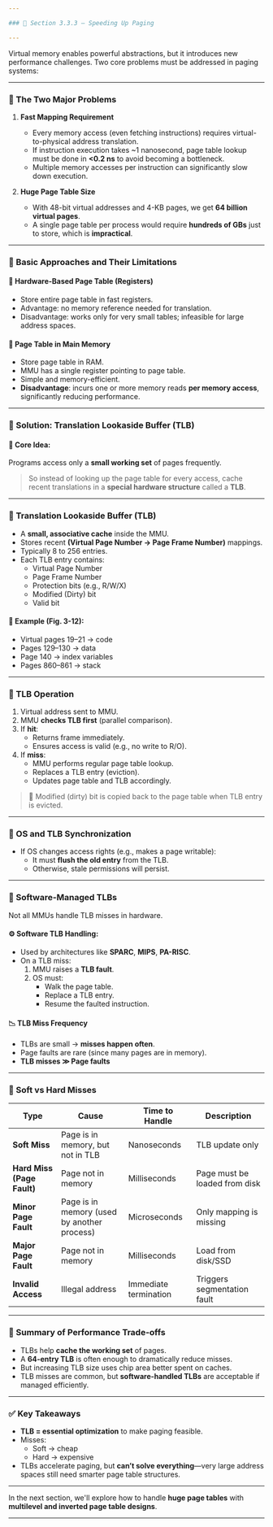 ```yaml
---

### 🧠 Section 3.3.3 – Speeding Up Paging

---
```


Virtual memory enables powerful abstractions, but it introduces new performance challenges. Two core problems must be addressed in paging systems:

---

### 🔸 The Two Major Problems

1. **Fast Mapping Requirement**  
   - Every memory access (even fetching instructions) requires virtual-to-physical address translation.
   - If instruction execution takes ~1 nanosecond, page table lookup must be done in **<0.2 ns** to avoid becoming a bottleneck.
   - Multiple memory accesses per instruction can significantly slow down execution.

2. **Huge Page Table Size**  
   - With 48-bit virtual addresses and 4-KB pages, we get **64 billion virtual pages**.
   - A single page table per process would require **hundreds of GBs** just to store, which is **impractical**.

---

### 🔹 Basic Approaches and Their Limitations

#### 🧱 Hardware-Based Page Table (Registers)

- Store entire page table in fast registers.
- Advantage: no memory reference needed for translation.
- Disadvantage: works only for very small tables; infeasible for large address spaces.

#### 💾 Page Table in Main Memory

- Store page table in RAM.
- MMU has a single register pointing to page table.
- Simple and memory-efficient.
- **Disadvantage**: incurs one or more memory reads **per memory access**, significantly reducing performance.

---

### 🔸 Solution: Translation Lookaside Buffer (TLB)

#### 🧠 Core Idea:

Programs access only a **small working set** of pages frequently.

> So instead of looking up the page table for every access, cache recent translations in a **special hardware structure** called a **TLB**.

---

### 🔹 Translation Lookaside Buffer (TLB)

- A **small, associative cache** inside the MMU.
- Stores recent **(Virtual Page Number → Page Frame Number)** mappings.
- Typically 8 to 256 entries.
- Each TLB entry contains:
  - Virtual Page Number
  - Page Frame Number
  - Protection bits (e.g., R/W/X)
  - Modified (Dirty) bit
  - Valid bit

#### 🧪 Example (Fig. 3-12):

- Virtual pages 19–21 → code
- Pages 129–130 → data
- Page 140 → index variables
- Pages 860–861 → stack

---

### 🔸 TLB Operation

1. Virtual address sent to MMU.
2. MMU **checks TLB first** (parallel comparison).
3. If **hit**:
   - Returns frame immediately.
   - Ensures access is valid (e.g., no write to R/O).
4. If **miss**:
   - MMU performs regular page table lookup.
   - Replaces a TLB entry (eviction).
   - Updates page table and TLB accordingly.

> 🧠 Modified (dirty) bit is copied back to the page table when TLB entry is evicted.

---

### 🔹 OS and TLB Synchronization

- If OS changes access rights (e.g., makes a page writable):
  - It must **flush the old entry** from the TLB.
  - Otherwise, stale permissions will persist.

---

### 🔸 Software-Managed TLBs

Not all MMUs handle TLB misses in hardware.

#### ⚙️ Software TLB Handling:

- Used by architectures like **SPARC**, **MIPS**, **PA-RISC**.
- On a TLB miss:
  1. MMU raises a **TLB fault**.
  2. OS must:
     - Walk the page table.
     - Replace a TLB entry.
     - Resume the faulted instruction.

#### 📉 TLB Miss Frequency

- TLBs are small → **misses happen often**.
- Page faults are rare (since many pages are in memory).
- **TLB misses ≫ Page faults**

---

### 🔸 Soft vs Hard Misses

| Type | Cause | Time to Handle | Description |
|------|-------|----------------|-------------|
| **Soft Miss** | Page is in memory, but not in TLB | Nanoseconds | TLB update only |
| **Hard Miss (Page Fault)** | Page not in memory | Milliseconds | Page must be loaded from disk |
| **Minor Page Fault** | Page is in memory (used by another process) | Microseconds | Only mapping is missing |
| **Major Page Fault** | Page not in memory | Milliseconds | Load from disk/SSD |
| **Invalid Access** | Illegal address | Immediate termination | Triggers segmentation fault |

---

### 🧠 Summary of Performance Trade-offs

- TLBs help **cache the working set** of pages.
- A **64-entry TLB** is often enough to dramatically reduce misses.
- But increasing TLB size uses chip area better spent on caches.
- TLB misses are common, but **software-handled TLBs** are acceptable if managed efficiently.

---

### ✅ Key Takeaways

- **TLB = essential optimization** to make paging feasible.
- Misses:
  - Soft → cheap
  - Hard → expensive
- TLBs accelerate paging, but **can’t solve everything**—very large address spaces still need smarter page table structures.

---

In the next section, we'll explore how to handle **huge page tables** with **multilevel and inverted page table designs**.

---
